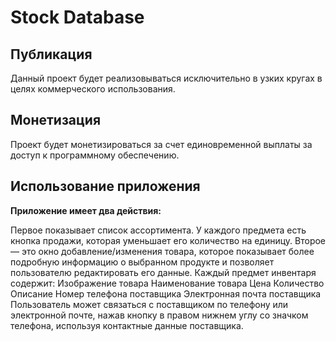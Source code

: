 # Stock Database

## Публикация 

Данный проект будет реализовываться исключительно в узких кругах в целях коммерческого использования.

## Монетизация

Проект будет монетизироваться за счет единовременной выплаты за доступ к программному обеспечению. 

## Использование приложения

**Приложение имеет два действия:**

Первое показывает список ассортимента. У каждого предмета есть кнопка продажи, которая уменьшает его количество на единицу.
Второе — это окно добавление/изменения товара, которое показывает более подробную информацию о выбранном продукте и позволяет пользователю редактировать его данные. 
Каждый предмет инвентаря содержит:
Изображение товара
Наименование товара
Цена
Количество
Описание
Номер телефона поставщика
Электронная почта поставщика
Пользователь может связаться с поставщиком по телефону или электронной почте, нажав кнопку в правом нижнем углу со значком телефона, используя контактные данные поставщика.
